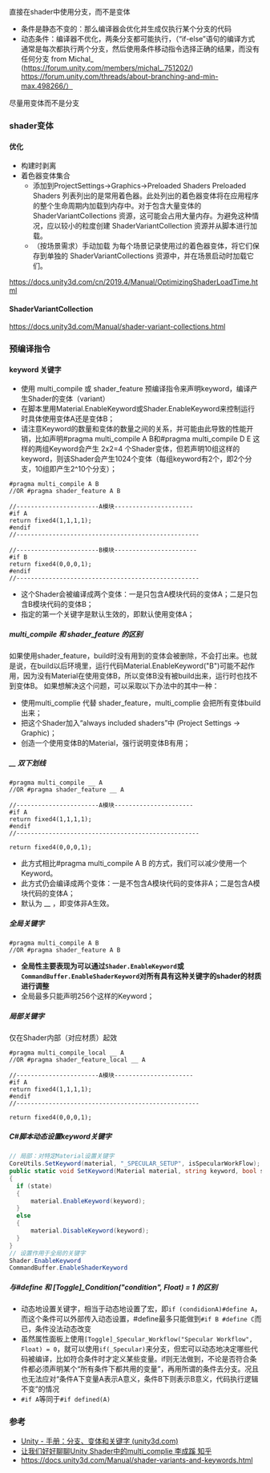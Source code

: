 直接在shader中使用分支，而不是变体

-   条件是静态不变的：那么编译器会优化并生成仅执行某个分支的代码
-   动态条件：编译器不优化，两条分支都可能执行，（“if-else”语句的编译方式通常是每次都执行两个分支，然后使用条件移动指令选择正确的结果，而没有任何分支 from Michal_ (https://forum.unity.com/members/michal_.751202/) https://forum.unity.com/threads/about-branching-and-min-max.498266/）

尽量用变体而不是分支

### shader变体

#### 优化

-   构建时剥离
-   着色器变体集合
    -   添加到ProjectSettings->Graphics->Preloaded Shaders
        Preloaded Shaders 列表列出的是常用着色器。此处列出的着色器变体将在应用程序的整个生命周期内加载到内存中。对于包含大量变体的 ShaderVariantCollections 资源，这可能会占用大量内存。为避免这种情况，应以较小的粒度创建 ShaderVariantCollection 资源并从脚本进行加载。
    -   （按场景需求）手动加载
        为每个场景记录使用过的着色器变体，将它们保存到单独的 ShaderVariantCollections 资源中，并在场景启动时加载它们。

https://docs.unity3d.com/cn/2019.4/Manual/OptimizingShaderLoadTime.html

#### ShaderVariantCollection

https://docs.unity3d.com/Manual/shader-variant-collections.html

### 预编译指令

#### keyword 关键字

  - 使用 multi_compile 或 shader_feature 预编译指令来声明keyword，编译产生Shader的变体（variant）
  - 在脚本里用Material.EnableKeyword或Shader.EnableKeyword来控制运行时具体使用变体A还是变体B；
  - 请注意Keyword的数量和变体的数量之间的关系，并可能由此导致的性能开销，比如声明#pragma multi_compile A B和#pragma multi_compile D E 这样的两组Keyword会产生 2x2=4 个Shader变体，但若声明10组这样的keyword，则该Shader会产生1024个变体（每组keyword有2个，即2个分支，10组即产生2^10个分支）；

  ```hlsl
#pragma multi_compile A B
//OR #pragma shader_feature A B

//-----------------------A模块----------------------
#if A
  return fixed4(1,1,1,1); 
#endif 
//---------------------------------------------------

//-----------------------B模块-----------------------
#if B
  return fixed4(0,0,0,1); 
#endif
//---------------------------------------------------
  ```

  - 这个Shader会被编译成两个变体：一是只包含A模块代码的变体A；二是只包含B模块代码的变体B；
  - 指定的第一个关键字是默认生效的，即默认使用变体A；

  ##### multi_compile 和 shader_feature 的区别

  如果使用shader_feature，build时没有用到的变体会被删除，不会打出来。也就是说，在build以后环境里，运行代码Material.EnableKeyword("B")可能不起作用，因为没有Material在使用变体B，所以变体B没有被build出来，运行时也找不到变体B。
  如果想解决这个问题，可以采取以下办法中的其中一种：

  - 使用multi_complie 代替 shader_feature，multi_complie 会把所有变体build出来；
  - 把这个Shader加入“always included shaders”中 (Project Settings -> Graphic)；
  - 创造一个使用变体B的Material，强行说明变体B有用；

##### __ 双下划线

  ``` hlsl
#pragma multi_compile __ A
//OR #pragma shader_feature __ A

//-----------------------A模块----------------------
#if A
  return fixed4(1,1,1,1); 
#endif 
//---------------------------------------------------

return fixed4(0,0,0,1);
  ```

  - 此方式相比#pragma multi_compile A B 的方式，我们可以减少使用一个Keyword。
  - 此方式仍会编译成两个变体：一是不包含A模块代码的变体非A；二是包含A模块代码的变体A；
  - 默认为 __ ，即变体非A生效。

  ##### 全局关键字

  ``` 
#pragma multi_compile A B
//OR #pragma shader_feature A B
  ```

  - **全局性主要表现为可以通过```Shader.EnableKeyword```或```CommandBuffer.EnableShaderKeyword```对所有具有这种关键字的shader的材质进行调整**
  - 全局最多只能声明256个这样的Keyword；

  ##### 局部关键字

  仅在Shader内部（对应材质）起效

  ``` hlsl
#pragma multi_compile_local __ A
//OR #pragma shader_feature_local __ A

//-----------------------A模块----------------------
#if A
  return fixed4(1,1,1,1); 
#endif 
//---------------------------------------------------

return fixed4(0,0,0,1);
  ```

##### C#脚本动态设置keyword关键字

  ``` csharp
// 局部：对特定Material设置关键字
CoreUtils.SetKeyword(material, "_SPECULAR_SETUP", isSpecularWorkFlow);
public static void SetKeyword(Material material, string keyword, bool state)
{
    if (state)
    {
        material.EnableKeyword(keyword);
    }
    else
    {
        material.DisableKeyword(keyword);
    }
}
// 设置作用于全局的关键字
Shader.EnableKeyword
CommandBuffer.EnableShaderKeyword
  ```

##### 与#define 和 [Toggle]_Condition("condition", Float) = 1 的区别

  - 动态地设置关键字，相当于动态地设置了宏，即```if (condidionA)#define A```，而这个条件可以外部传入动态设置，#define最多只能做到```#if B #define C```而已，条件没法动态改变
  - 虽然属性面板上使用```[Toggle]_Specular_Workflow("Specular Workflow", Float) = 0```，就可以使用```if(_Specular)```来分支，但宏可以动态地决定哪些代码被编译，比如符合条件时才定义某些变量。if则无法做到，不论是否符合条件都必须声明某个“所有条件下都共用的变量”，再用所谓的条件去分支。况且也无法应对“条件A下变量A表示A意义，条件B下则表示B意义，代码执行逻辑不变”的情况
  - ``` #if A ```等同于```#if defined(A)```

### 参考

-   [Unity - 手册：分支、变体和关键字 (unity3d.com)](https://docs.unity3d.com/Manual/shader-variants-and-keywords.html)
-   [让我们好好聊聊Unity Shader中的multi_complie 李成蹊 知乎](https://zhuanlan.zhihu.com/p/77043332)
-   https://docs.unity3d.com/Manual/shader-variants-and-keywords.html

